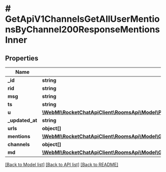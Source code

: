 # # GetApiV1ChannelsGetAllUserMentionsByChannel200ResponseMentionsInner

## Properties

Name | Type | Description | Notes
------------ | ------------- | ------------- | -------------
**_id** | **string** |  | [optional]
**rid** | **string** |  | [optional]
**msg** | **string** |  | [optional]
**ts** | **string** |  | [optional]
**u** | [**\WebMI\RocketChatApiClient\RoomsApi\Model\PostApiV1ChannelsCreate200ResponseChannelU**](PostApiV1ChannelsCreate200ResponseChannelU.md) |  | [optional]
**_updated_at** | **string** |  | [optional]
**urls** | **object[]** |  | [optional]
**mentions** | [**\WebMI\RocketChatApiClient\RoomsApi\Model\GetApiV1ChannelsGetAllUserMentionsByChannel200ResponseMentionsInnerMentionsInner[]**](GetApiV1ChannelsGetAllUserMentionsByChannel200ResponseMentionsInnerMentionsInner.md) |  | [optional]
**channels** | **object[]** |  | [optional]
**md** | [**\WebMI\RocketChatApiClient\RoomsApi\Model\GetApiV1ChannelsGetAllUserMentionsByChannel200ResponseMentionsInnerMdInner[]**](GetApiV1ChannelsGetAllUserMentionsByChannel200ResponseMentionsInnerMdInner.md) |  | [optional]

[[Back to Model list]](../../README.md#models) [[Back to API list]](../../README.md#endpoints) [[Back to README]](../../README.md)
